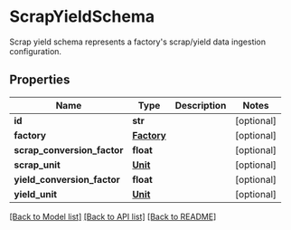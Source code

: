# ScrapYieldSchema

Scrap yield schema represents a factory's scrap/yield data ingestion configuration. 
## Properties
Name | Type | Description | Notes
------------ | ------------- | ------------- | -------------
**id** | **str** |  | [optional] 
**factory** | [**Factory**](Factory.md) |  | [optional] 
**scrap_conversion_factor** | **float** |  | [optional] 
**scrap_unit** | [**Unit**](Unit.md) |  | [optional] 
**yield_conversion_factor** | **float** |  | [optional] 
**yield_unit** | [**Unit**](Unit.md) |  | [optional] 

[[Back to Model list]](../README.md#documentation-for-models) [[Back to API list]](../README.md#documentation-for-api-endpoints) [[Back to README]](../README.md)


